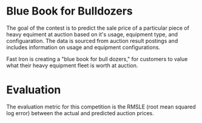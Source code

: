 # Blue Book for Bulldozers

The goal of the contest is to predict the sale price of a particular piece of heavy equiment at auction based on it's usage, equipment type, and configuaration.  The data is sourced from auction result postings and includes information on usage and equipment configurations.

Fast Iron is creating a "blue book for bull dozers," for customers to value what their heavy equipment fleet is worth at auction.

# Evaluation
The evaluation metric for this competition is the RMSLE (root mean squared log error) between the actual and predicted auction prices.